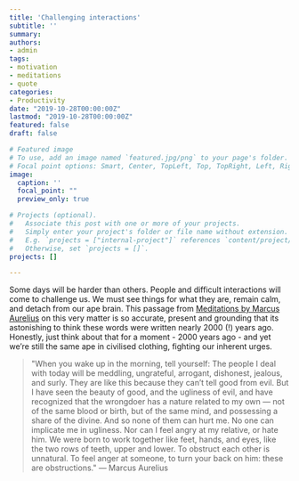 ```yaml
---
title: 'Challenging interactions'
subtitle: ''
summary: 
authors:
- admin
tags:
- motivation
- meditations
- quote
categories:
- Productivity
date: "2019-10-28T00:00:00Z"
lastmod: "2019-10-28T00:00:00Z"
featured: false
draft: false

# Featured image
# To use, add an image named `featured.jpg/png` to your page's folder.
# Focal point options: Smart, Center, TopLeft, Top, TopRight, Left, Right, BottomLeft, Bottom, BottomRight
image:
  caption: ''
  focal_point: ""
  preview_only: true

# Projects (optional).
#   Associate this post with one or more of your projects.
#   Simply enter your project's folder or file name without extension.
#   E.g. `projects = ["internal-project"]` references `content/project/deep-learning/index.md`.
#   Otherwise, set `projects = []`.
projects: []

---
```


Some days will be harder than others. People and difficult interactions will come to challenge us. We must see things for what they are, remain calm, and detach from our ape brain.
This passage from [Meditations by Marcus Aurelius](https://www.goodreads.com/book/show/30659.Meditations) on this very matter is so accurate, present and grounding that its astonishing to think these words were written nearly 2000 (!) years ago. Honestly, just think about that for a moment - 2000 years ago - and yet we’re still the same ape in civilised clothing, fighting our inherent urges.

> "When you wake up in the morning, tell yourself: The people I deal with today will be meddling, ungrateful, arrogant, dishonest, jealous, and surly.
They are like this because they can’t tell good from evil. But I have seen the beauty of good, and the ugliness of evil, and have recognized that the wrongdoer has a nature related to my own — not of the same blood or birth, but of the same mind, and possessing a share of the divine.
And so none of them can hurt me. No one can implicate me in ugliness. Nor can I feel angry at my relative, or hate him.
We were born to work together like feet, hands, and eyes, like the two rows of teeth, upper and lower. To obstruct each other is unnatural. To feel anger at someone, to turn your back on him: these are obstructions." — Marcus Aurelius